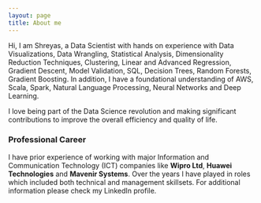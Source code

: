 ```yaml
---
layout: page
title: About me
---
```


Hi, I am Shreyas, a Data Scientist with hands on experience with Data Visualizations, Data Wrangling, Statistical Analysis, Dimensionality Reduction Techniques, Clustering, Linear and Advanced Regression, Gradient Descent, Model Validation, SQL, Decision Trees, Random Forests, Gradient Boosting. In addition, I have a foundational understanding of AWS, Scala, Spark, Natural Language Processing, Neural Networks and Deep Learning.

I love being part of the Data Science revolution and making significant contributions to improve the overall efficiency and quality of life.

### Professional Career

I have prior experience of working with major Information and Communication Technology (ICT) companies like **Wipro Ltd**, **Huawei Technologies** and **Mavenir Systems**. Over the years I have played in roles which included both technical and management skillsets. For additional information please check my LinkedIn profile.
